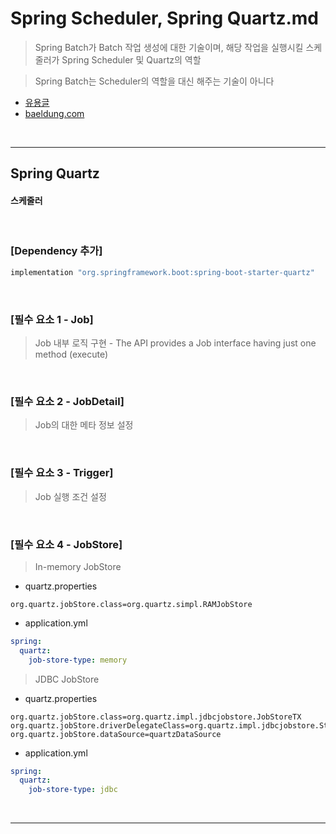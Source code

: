 # Spring Scheduler, Spring Quartz.md
> Spring Batch가 Batch 작업 생성에 대한 기술이며, 해당 작업을 실행시킬 스케줄러가 Spring Scheduler 및 Quartz의 역할

> Spring Batch는 Scheduler의 역할을 대신 해주는 기술이 아니다
* [유용글](https://sabarada.tistory.com/113?category=803157)
* [baeldung.com](https://www.baeldung.com/spring-quartz-schedule)

<br>
<hr>

## Spring Quartz
#### 스케줄러

<br>

### [Dependency 추가]

```gradle
implementation "org.springframework.boot:spring-boot-starter-quartz"
```

<br>

### [필수 요소 1 - Job]
> Job 내부 로직 구현 - The API provides a Job interface having just one method (execute)

<br>

### [필수 요소 2 - JobDetail]
> Job의 대한 메타 정보 설정

<br>

### [필수 요소 3 - Trigger]
> Job 실행 조건 설정

<br>

### [필수 요소 4 - JobStore]
> In-memory JobStore
* quartz.properties
```properties
org.quartz.jobStore.class=org.quartz.simpl.RAMJobStore
```
* application.yml
```yml
spring:
  quartz:
    job-store-type: memory
```
> JDBC JobStore
* quartz.properties
```properties
org.quartz.jobStore.class=org.quartz.impl.jdbcjobstore.JobStoreTX
org.quartz.jobStore.driverDelegateClass=org.quartz.impl.jdbcjobstore.StdJDBCDelegate
org.quartz.jobStore.dataSource=quartzDataSource
```
* application.yml
```yml
spring:
  quartz:
    job-store-type: jdbc
```

<br>
<hr>
<br>

